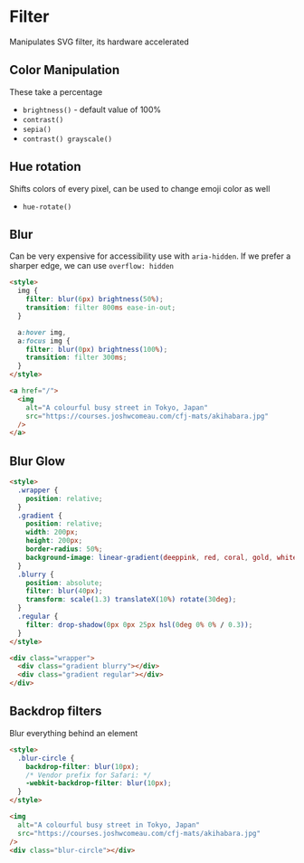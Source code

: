 # Filter

Manipulates SVG filter, its hardware accelerated

## Color Manipulation

These take a percentage

- `brightness()` - default value of 100%
- `contrast()`
- `sepia()`
- `contrast() grayscale()`

## Hue rotation

Shifts colors of every pixel, can be used to change emoji color as well

- `hue-rotate()`

## Blur

Can be very expensive for accessibility use with `aria-hidden`.
If we prefer a sharper edge, we can use `overflow: hidden`

```html
<style>
  img {
    filter: blur(6px) brightness(50%);
    transition: filter 800ms ease-in-out;
  }

  a:hover img,
  a:focus img {
    filter: blur(0px) brightness(100%);
    transition: filter 300ms;
  }
</style>

<a href="/">
  <img
    alt="A colourful busy street in Tokyo, Japan"
    src="https://courses.joshwcomeau.com/cfj-mats/akihabara.jpg"
  />
</a>
```

## Blur Glow

```html
<style>
  .wrapper {
    position: relative;
  }
  .gradient {
    position: relative;
    width: 200px;
    height: 200px;
    border-radius: 50%;
    background-image: linear-gradient(deeppink, red, coral, gold, white);
  }
  .blurry {
    position: absolute;
    filter: blur(40px);
    transform: scale(1.3) translateX(10%) rotate(30deg);
  }
  .regular {
    filter: drop-shadow(0px 0px 25px hsl(0deg 0% 0% / 0.3));
  }
</style>

<div class="wrapper">
  <div class="gradient blurry"></div>
  <div class="gradient regular"></div>
</div>
```

## Backdrop filters

Blur everything behind an element

```html
<style>
  .blur-circle {
    backdrop-filter: blur(10px);
    /* Vendor prefix for Safari: */
    -webkit-backdrop-filter: blur(10px);
  }
</style>

<img
  alt="A colourful busy street in Tokyo, Japan"
  src="https://courses.joshwcomeau.com/cfj-mats/akihabara.jpg"
/>
<div class="blur-circle"></div>
```
